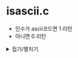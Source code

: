# isascii.c
- 인수가 ascii코드면 1 리턴
- 아니면 0 리턴

<details markdown="1">
<summary>접기/펼치기</summary>
<!--summary 아래 빈칸 공백 두고 내용을 적는공간-->

```
int	isascii(int c)
{
	if (c >= 0 && c <= 127)
		return (1);
	return (0);
}
```
</details>
